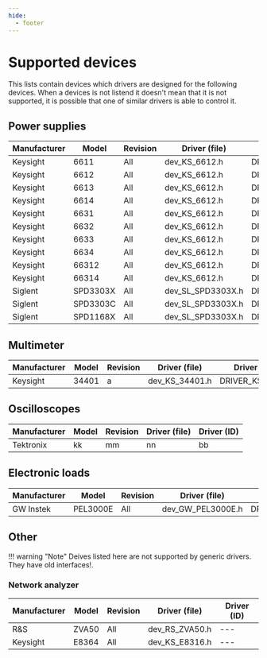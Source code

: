 ```yaml
---
hide:
  - footer
---
```



# Supported devices

This lists contain devices which drivers are designed for the following devices. 
When a devices is not listend it doesn't mean that it is not supported, it is 
possible that one of similar drivers is able to control it.

## Power supplies

| Manufacturer      | Model     | Revision      | Driver (file)     | Driver (ID)       |
| ----------------- | --------- | ------------- | ----------------- | ----------------- |
| Keysight          | 6611      | All           | dev_KS_6612.h     | DRIVER_KS6611     |
| Keysight          | 6612      | All           | dev_KS_6612.h     | DRIVER_KS6612     |
| Keysight          | 6613      | All           | dev_KS_6612.h     | DRIVER_KS6613     |
| Keysight          | 6614      | All           | dev_KS_6612.h     | DRIVER_KS6614     |
| Keysight          | 6631      | All           | dev_KS_6612.h     | DRIVER_KS6631     |
| Keysight          | 6632      | All           | dev_KS_6612.h     | DRIVER_KS6632     |
| Keysight          | 6633      | All           | dev_KS_6612.h     | DRIVER_KS6633     |
| Keysight          | 6634      | All           | dev_KS_6612.h     | DRIVER_KS6634     |
| Keysight          | 66312     | All           | dev_KS_6612.h     | DRIVER_KS66312    |
| Keysight          | 66314     | All           | dev_KS_6612.h     | DRIVER_KS66332    |
| Siglent           | SPD3303X  | All           | dev_SL_SPD3303X.h | DRIVER_SPD3303X   |
| Siglent           | SPD3303C  | All           | dev_SL_SPD3303X.h | DRIVER_SPD3303C   |
| Siglent           | SPD1168X  | All           | dev_SL_SPD3303X.h | DRIVER_SPD1168X   |


## Multimeter

| Manufacturer      | Model     | Revision      | Driver (file)     | Driver (ID)       |
| ----------------- | --------- | ------------- | ----------------- | ----------------- |
| Keysight | 34401 | a | dev_KS_34401.h | DRIVER_KS34401 |

## Oscilloscopes

| Manufacturer      | Model     | Revision      | Driver (file)     | Driver (ID)       |
| ----------------- | --------- | ------------- | ----------------- | ----------------- |
| Tektronix | kk | mm | nn | bb |

## Electronic loads

| Manufacturer      | Model     | Revision      | Driver (file)     | Driver (ID)       |
| ----------------- | --------- | ------------- | ----------------- | ----------------- |
| GW Instek| PEL3000E | All | dev_GW_PEL3000E.h | DRIVER_PEL3000E |

## Other

!!! warning "Note"
    Deives listed here are not supported by generic drivers.
    They have old interfaces!.

### Network analyzer

| Manufacturer      | Model     | Revision      | Driver (file)     | Driver (ID)       |
| ----------------- | --------- | ------------- | ----------------- | ----------------- |
|R&S|ZVA50|All|dev_RS_ZVA50.h|---|
|Keysight|E8364|All|dev_KS_E8316.h|---|

